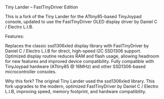 Tiny Lander – FastTinyDriver Edition

This is a fork of the Tiny Lander for the ATtiny85-based TinyJoypad console, updated to use the FastTinyDriver OLED display driver by Daniel C / Electro L.I.B.

Features:

Replaces the classic ssd1306xled display library with FastTinyDriver by Daniel C / Electro L.I.B for direct, high-speed I2C SSD1306 support.
Optimized display routine reduces RAM and flash usage, allowing headroom for new features and improved device compatibility.
Fully compatible with TinyJoypad hardware (ATtiny85 @ 16MHz) and other SSD1306-based microcontroller consoles.

Why this fork? The original Tiny Lander used the ssd1306xled library. This fork upgrades to the modern, optimized FastTinyDriver by Daniel C / Electro L.I.B, improving speed, memory footprint, and hardware compatibility.
